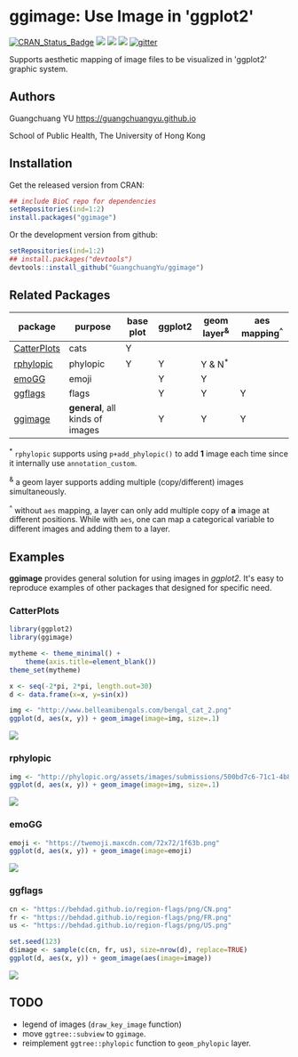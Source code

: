 # ggimage: Use Image in 'ggplot2'


[![CRAN_Status_Badge](http://www.r-pkg.org/badges/version/ggimage?color=green)](https://cran.r-project.org/package=ggimage)
![](http://cranlogs.r-pkg.org/badges/grand-total/ggimage?color=green)
![](http://cranlogs.r-pkg.org/badges/ggimage?color=green)
![](http://cranlogs.r-pkg.org/badges/last-week/ggimage?color=green)
[![gitter](https://img.shields.io/badge/GITTER-join%20chat-green.svg)](https://gitter.im/GuangchuangYu/Bioinformatics)


Supports aesthetic mapping of image files to be visualized in 'ggplot2' graphic system.


## Authors

Guangchuang YU <https://guangchuangyu.github.io>

School of Public Health, The University of Hong Kong

## Installation

Get the released version from CRAN:

```r
## include BioC repo for dependencies
setRepositories(ind=1:2) 
install.packages("ggimage")
```

Or the development version from github:

```r
setRepositories(ind=1:2)
## install.packages("devtools")
devtools::install_github("GuangchuangYu/ggimage")
```

## Related Packages

| package                                                  |purpose                       |base plot| ggplot2| geom layer<sup>&</sup>| aes mapping<sup>^</sup>|
| ---------------------------------------------------------| ------- | ------ |---------- |--------------- | ----------------- |
| [CatterPlots](https://github.com/Gibbsdavidl/CatterPlots)| cats                         | Y           |             |                    |                       |
| [rphylopic](https://github.com/sckott/rphylopic)         | phylopic                      | Y           | Y          | Y & N<sup>*</sup>   |                       |
| [emoGG](https://github.com/dill/emoGG)                   | emoji                         |             | Y          | Y                 |                       |
| [ggflags](https://github.com/baptiste/ggflags)           | flags                          |             | Y           | Y                 | Y          |
| [ggimage](https://github.com/GuangchuangYu/ggimage)      |**general**, all kinds of images|             | Y           | Y                 | Y                    |


<sup>\*</sup> `rphylopic` supports using `p+add_phylopic()` to add **1** image each time since it internally use `annotation_custom`.

<sup>&</sup> a geom layer supports adding multiple (copy/different) images simultaneously.

<sup>^</sup> without `aes` mapping, a layer can only add multiple copy of **a** image at different positions. While with `aes`, one can map a categorical variable to different images and adding them to a layer.

## Examples

**ggimage** provides general solution for using images in *ggplot2*. It's easy to reproduce examples of other packages that designed for specific need.

### CatterPlots 

```r
library(ggplot2)
library(ggimage)

mytheme <- theme_minimal() +
    theme(axis.title=element_blank())
theme_set(mytheme)

x <- seq(-2*pi, 2*pi, length.out=30)
d <- data.frame(x=x, y=sin(x))

img <- "http://www.belleamibengals.com/bengal_cat_2.png"
ggplot(d, aes(x, y)) + geom_image(image=img, size=.1)
```

![](https://guangchuangyu.github.io/blog_images/R/ggimage/ggimage_CatterPlots.png)


### rphylopic

```r
img <- "http://phylopic.org/assets/images/submissions/500bd7c6-71c1-4b86-8e54-55f72ad1beca.128.png"
ggplot(d, aes(x, y)) + geom_image(image=img, size=.1)
```

![](https://guangchuangyu.github.io/blog_images/R/ggimage/ggimage_rphylopic.png)

### emoGG

```r
emoji <- "https://twemoji.maxcdn.com/72x72/1f63b.png"
ggplot(d, aes(x, y)) + geom_image(image=emoji)
```

![](https://guangchuangyu.github.io/blog_images/R/ggimage/ggimage_emoGG.png)

### ggflags

```r
cn <- "https://behdad.github.io/region-flags/png/CN.png"
fr <- "https://behdad.github.io/region-flags/png/FR.png"
us <- "https://behdad.github.io/region-flags/png/US.png"

set.seed(123)
d$image <- sample(c(cn, fr, us), size=nrow(d), replace=TRUE)
ggplot(d, aes(x, y)) + geom_image(aes(image=image))
```

![](https://guangchuangyu.github.io/blog_images/R/ggimage/ggimage_ggflags.png)

## TODO

+ legend of images (`draw_key_image` function)
+ move `ggtree::subview` to `ggimage`.
+ reimplement `ggtree::phylopic` function to `geom_phylopic` layer.
